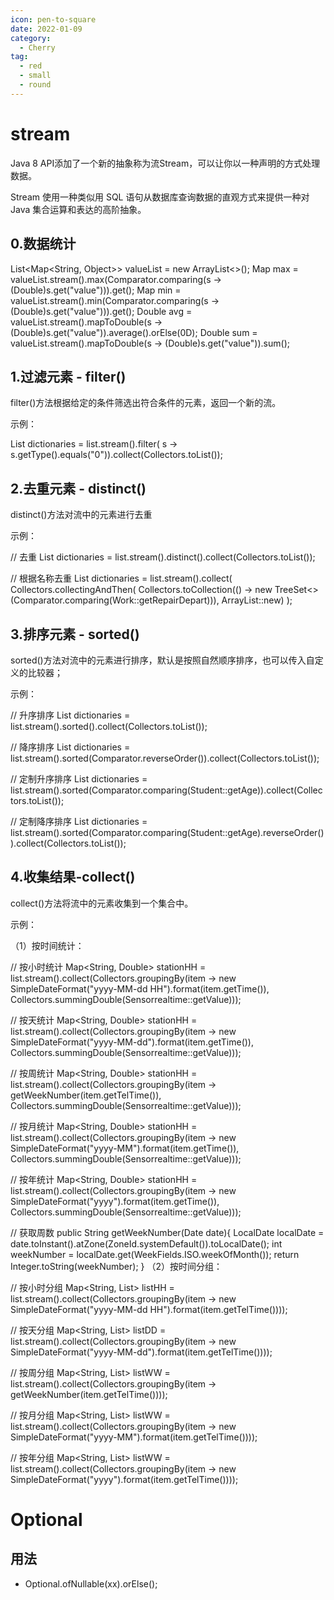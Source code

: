 ```yaml
---
icon: pen-to-square
date: 2022-01-09
category:
  - Cherry
tag:
  - red
  - small
  - round
---
```


# stream

Java 8 API添加了一个新的抽象称为流Stream，可以让你以一种声明的方式处理数据。

Stream 使用一种类似用 SQL 语句从数据库查询数据的直观方式来提供一种对 Java 集合运算和表达的高阶抽象。

## 0.数据统计

List<Map<String, Object>> valueList = new ArrayList<>();
Map max = valueList.stream().max(Comparator.comparing(s -> (Double)s.get("value"))).get();
Map min = valueList.stream().min(Comparator.comparing(s -> (Double)s.get("value"))).get();
Double avg = valueList.stream().mapToDouble(s -> (Double)s.get("value")).average().orElse(0D);
Double sum = valueList.stream().mapToDouble(s -> (Double)s.get("value")).sum();

## 1.过滤元素 - filter()

filter()方法根据给定的条件筛选出符合条件的元素，返回一个新的流。

示例：

List<Dictionaries> dictionaries = list.stream().filter( s -> s.getType().equals("0")).collect(Collectors.toList());

## 2.去重元素 - distinct()

distinct()方法对流中的元素进行去重

示例：

// 去重
List<Dictionaries> dictionaries = list.stream().distinct().collect(Collectors.toList());

// 根据名称去重
List<Dictionaries> dictionaries = list.stream().collect(
Collectors.collectingAndThen(
Collectors.toCollection(() -> new TreeSet<>(Comparator.comparing(Work::getRepairDepart))), ArrayList::new)
);

## 3.排序元素 - sorted()

sorted()方法对流中的元素进行排序，默认是按照自然顺序排序，也可以传入自定义的比较器；

示例：

// 升序排序
List<Dictionaries> dictionaries = list.stream().sorted().collect(Collectors.toList());

// 降序排序
List<Dictionaries> dictionaries = list.stream().sorted(Comparator.reverseOrder()).collect(Collectors.toList());

// 定制升序排序
List<Dictionaries> dictionaries = list.stream().sorted(Comparator.comparing(Student::getAge)).collect(Collectors.toList());

// 定制降序排序
List<Dictionaries> dictionaries = list.stream().sorted(Comparator.comparing(Student::getAge).reverseOrder()).collect(Collectors.toList());

## 4.收集结果-collect()

collect()方法将流中的元素收集到一个集合中。

示例：

（1）按时间统计：


// 按小时统计
Map<String, Double> stationHH = list.stream().collect(Collectors.groupingBy(item -> new SimpleDateFormat("yyyy-MM-dd HH").format(item.getTime()), Collectors.summingDouble(Sensorrealtime::getValue)));

// 按天统计
Map<String, Double> stationHH = list.stream().collect(Collectors.groupingBy(item -> new SimpleDateFormat("yyyy-MM-dd").format(item.getTime()), Collectors.summingDouble(Sensorrealtime::getValue)));

// 按周统计
Map<String, Double> stationHH = list.stream().collect(Collectors.groupingBy(item -> getWeekNumber(item.getTelTime()), Collectors.summingDouble(Sensorrealtime::getValue)));

// 按月统计
Map<String, Double> stationHH = list.stream().collect(Collectors.groupingBy(item -> new SimpleDateFormat("yyyy-MM").format(item.getTime()), Collectors.summingDouble(Sensorrealtime::getValue)));

// 按年统计
Map<String, Double> stationHH = list.stream().collect(Collectors.groupingBy(item -> new SimpleDateFormat("yyyy").format(item.getTime()), Collectors.summingDouble(Sensorrealtime::getValue)));

// 获取周数
public String getWeekNumber(Date date){
LocalDate localDate = date.toInstant().atZone(ZoneId.systemDefault()).toLocalDate();
int weekNumber = localDate.get(WeekFields.ISO.weekOfMonth());
return Integer.toString(weekNumber);
}
（2）按时间分组：


// 按小时分组
Map<String, List<CallRecords>> listHH = list.stream().collect(Collectors.groupingBy(item -> new SimpleDateFormat("yyyy-MM-dd HH").format(item.getTelTime())));

// 按天分组
Map<String, List<CallRecords>> listDD = list.stream().collect(Collectors.groupingBy(item -> new SimpleDateFormat("yyyy-MM-dd").format(item.getTelTime())));

// 按周分组
Map<String, List<CallRecords>> listWW = list.stream().collect(Collectors.groupingBy(item -> getWeekNumber(item.getTelTime())));

// 按月分组
Map<String, List<CallRecords>> listWW = list.stream().collect(Collectors.groupingBy(item -> new SimpleDateFormat("yyyy-MM").format(item.getTelTime())));

// 按年分组
Map<String, List<CallRecords>> listWW = list.stream().collect(Collectors.groupingBy(item -> new SimpleDateFormat("yyyy").format(item.getTelTime())));


# Optional

## 用法
- Optional.ofNullable(xx).orElse();